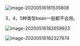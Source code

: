 ![image-20200516181535808](https://tva1.sinaimg.cn/large/007S8ZIlgy1gewek1jjdtj31cm0hudom.jpg)

3，4，5种类型bean一般都不会用。



![image-20200516182659923](https://tva1.sinaimg.cn/large/007S8ZIlgy1gewek4pk6sj31dc04q78z.jpg)

![image-20200516182327674](https://tva1.sinaimg.cn/large/007S8ZIlgy1gewek7ig9jj311w0gi105.jpg)

